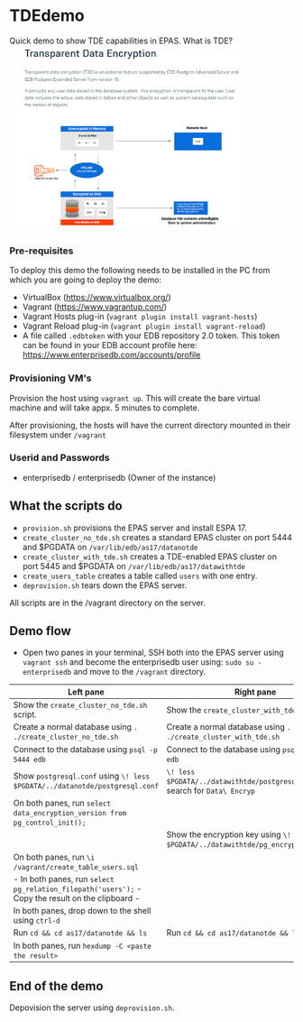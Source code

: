 # TDEdemo
Quick demo to show TDE capabilities in EPAS. 
What is TDE?
![What is TDE?](images/Picture1.png)

### Pre-requisites
To deploy this demo the following needs to be installed in the PC from which you are going to deploy the demo:

- VirtualBox (https://www.virtualbox.org/)
- Vagrant (https://www.vagrantup.com/)
- Vagrant Hosts plug-in (`vagrant plugin install vagrant-hosts`)
- Vagrant Reload plug-in (`vagrant plugin install vagrant-reload`)
- A file called `.edbtoken` with your EDB repository 2.0 token. This token can be found in your EDB account profile here: https://www.enterprisedb.com/accounts/profile

### Provisioning VM's
Provision the host using `vagrant up`. This will create the bare virtual machine and will take appx. 5 minutes to complete. 

After provisioning, the hosts will have the current directory mounted in their filesystem under `/vagrant`

### Userid and Passwords
- enterprisedb / enterprisedb (Owner of the instance)

## What the scripts do
- `provision.sh` provisions the EPAS server and install ESPA 17.
- `create_cluster_no_tde.sh` creates a standard EPAS cluster on port 5444 and $PGDATA on `/var/lib/edb/as17/datanotde`
- `create_cluster_with_tde.sh` creates a TDE-enabled EPAS cluster on port 5445 and $PGDATA on `/var/lib/edb/as17/datawithtde`
- `create_users_table` creates a table called `users` with one entry.
- `deprovision.sh` tears down the EPAS server.

All scripts are in the /vagrant directory on the server.

## Demo flow
- Open two panes in your terminal, SSH both into the EPAS server using `vagrant ssh` and become the enterprisedb user using: `sudo su - enterprisedb` and move to the `/vagrant` directory.

| Left pane | Right pane |
| --- | --- |
| Show the `create_cluster_no_tde.sh` script. | Show the `create_cluster_with_tde.sh` script. |
| Create a normal database using `. ./create_cluster_no_tde.sh` | Create a normal database using `. ./create_cluster_with_tde.sh` |
| Connect to the database using `psql -p 5444 edb` | Connect to the database using `psql -p 5445 edb` |
|Show `postgresql.conf` using `\! less $PGDATA/../datanotde/postgresql.conf` | `\! less $PGDATA/../datawithtde/postgresql.conf` and search for `Data\ Encryp` |
| On both panes, run `select data_encryption_version from pg_control_init();` | |
| | Show the encryption key using `\! cat $PGDATA/../datawithtde/pg_encryption/key.bin` |
| On both panes, run `\i /vagrant/create_table_users.sql` | |
- In both panes, run `select pg_relation_filepath('users');` - Copy the result on the clipboard - |
| In both panes, drop down to the shell using `ctrl-d` | |
| Run `cd && cd as17/datanotde && ls` |  Run `cd && cd as17/datanotde && ls` |
| In both panes, run `hexdump -C <paste the result>` | |

## End of the demo
Depovision the server using `deprovision.sh`.